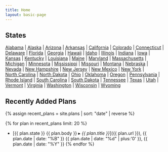 ```yaml
---
title: Home
layout: basic-page
---
```


States
---

[Alabama](states/alabama.html) |
[Alaska](states/alaska.html) |
[Arizona](states/arizona.html) |
[Arkansas](states/arkansas.html) |
[California](states/california.html) |
[Colorado](states/colorado.html) |
[Connecticut](states/connecticut.html) |
[Delaware](states/delaware.html) |
[Florida](states/florida.html) |
[Georgia](states/georgia.html) |
[Hawaii](states/hawaii.html) |
[Idaho](states/idaho.html) |
[Illinois](states/illinois.html) |
[Indiana](states/indiana.html) |
[Iowa](states/iowa.html) |
[Kansas](states/kansas.html) |
[Kentucky](states/kentucky.html) |
[Louisiana](states/louisiana.html) |
[Maine](states/maine.html) |
[Maryland](states/maryland.html) |
[Massachusetts](states/massachusetts.html) |
[Michigan](states/michigan.html) |
[Minnesota](states/minnesota.html) |
[Mississippi](states/mississippi.html) |
[Missouri](states/missouri.html) |
[Montana](states/montana.html) |
[Nebraska](states/nebraska.html) |
[Nevada](states/nevada.html) |
[New&nbsp;Hampshire](states/new-hampshire.html) |
[New&nbsp;Jersey](states/new-jersey.html) |
[New&nbsp;Mexico](states/new-mexico.html) |
[New&nbsp;York](states/new-york.html) |
[North&nbsp;Carolina](states/north-carolina.html) |
[North&nbsp;Dakota](states/north-dakota.html) |
[Ohio](states/ohio.html) |
[Oklahoma](states/oklahoma.html) |
[Oregon](states/oregon.html) |
[Pennsylvania](states/pennsylvania.html) |
[Rhode&nbsp;Island](states/rhode-island.html) |
[South&nbsp;Carolina](states/south-carolina.html) |
[South&nbsp;Dakota](states/south-dakota.html) |
[Tennessee](states/tennessee.html) |
[Texas](states/texas.html) |
[Utah](states/utah.html) |
[Vermont](states/vermont.html) |
[Virginia](states/virginia.html) |
[Washington](states/washington.html) |
[Wisconsin](states/wisconsin.html) |
[Wyoming](states/wyoming.html)


Recently Added Plans
---

{% assign recent_plans = site.plans | sort: "date" | reverse %}

{% for plan in recent_plans limit: 20 %}
- [{{ plan.state }} {{ plan.body }} ▸ *{{ plan.title }}*]({{ plan.url }}), {{ plan.date | date: "%B" }} {{ plan.date | date: "%d" | plus:'0' }},  {{ plan.date | date: "%Y" }}
{% endfor %}
